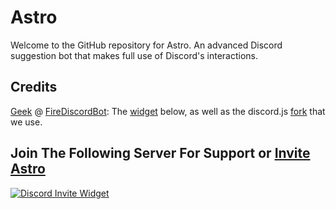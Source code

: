 # Astro

Welcome to the GitHub repository for Astro. An advanced Discord suggestion bot that makes full use of Discord's interactions.

## Credits

[Geek](https://github.com/GamingGeek) @ [FireDiscordBot](https://github.com/): The [widget](https://inv.wtf) below, as well as the discord.js [fork](https://github.com/FireDiscordBot/discord.js) that we use.

## Join The Following Server For Support or [**Invite Astro**](https://discord.com/api/oauth2/authorize?client_id=649535694145847301&permissions=347136&scope=bot%20applications.commands)

[![Discord Invite Widget](https://inv.wtf/widget/astro)](https://inv.wtf/astro)
